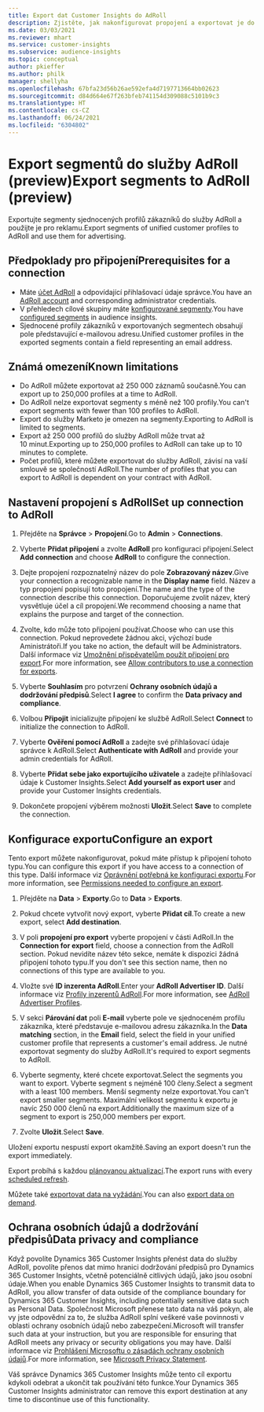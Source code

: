 ```yaml
---
title: Export dat Customer Insights do AdRoll
description: Zjistěte, jak nakonfigurovat propojení a exportovat je do AdRoll.
ms.date: 03/03/2021
ms.reviewer: mhart
ms.service: customer-insights
ms.subservice: audience-insights
ms.topic: conceptual
author: pkieffer
ms.author: philk
manager: shellyha
ms.openlocfilehash: 67bfa23d56b26ae592efa4d7197713664bb02623
ms.sourcegitcommit: d84d664e67f263bfeb741154d309088c5101b9c3
ms.translationtype: HT
ms.contentlocale: cs-CZ
ms.lasthandoff: 06/24/2021
ms.locfileid: "6304802"
---
```

# <a name="export-segments-to-adroll-preview"></a><span data-ttu-id="f864e-103">Export segmentů do služby AdRoll (preview)</span><span class="sxs-lookup"><span data-stu-id="f864e-103">Export segments to AdRoll (preview)</span></span>

<span data-ttu-id="f864e-104">Exportujte segmenty sjednocených profilů zákazníků do služby AdRoll a použijte je pro reklamu.</span><span class="sxs-lookup"><span data-stu-id="f864e-104">Export segments of unified customer profiles to AdRoll and use them for advertising.</span></span> 

## <a name="prerequisites-for-a-connection"></a><span data-ttu-id="f864e-105">Předpoklady pro připojení</span><span class="sxs-lookup"><span data-stu-id="f864e-105">Prerequisites for a connection</span></span>

-   <span data-ttu-id="f864e-106">Máte [účet AdRoll](https://www.adroll.com/) a odpovídající přihlašovací údaje správce.</span><span class="sxs-lookup"><span data-stu-id="f864e-106">You have an [AdRoll account](https://www.adroll.com/) and corresponding administrator credentials.</span></span>
-   <span data-ttu-id="f864e-107">V přehledech cílové skupiny máte [konfigurované segmenty](segments.md).</span><span class="sxs-lookup"><span data-stu-id="f864e-107">You have [configured segments](segments.md) in audience insights.</span></span>
-   <span data-ttu-id="f864e-108">Sjednocené profily zákazníků v exportovaných segmentech obsahují pole představující e-mailovou adresu.</span><span class="sxs-lookup"><span data-stu-id="f864e-108">Unified customer profiles in the exported segments contain a field representing an email address.</span></span>

## <a name="known-limitations"></a><span data-ttu-id="f864e-109">Známá omezení</span><span class="sxs-lookup"><span data-stu-id="f864e-109">Known limitations</span></span>

- <span data-ttu-id="f864e-110">Do AdRoll můžete exportovat až 250 000 záznamů současně.</span><span class="sxs-lookup"><span data-stu-id="f864e-110">You can export up to 250,000 profiles at a time to AdRoll.</span></span>
- <span data-ttu-id="f864e-111">Do AdRoll nelze exportovat segmenty s méně než 100 profily.</span><span class="sxs-lookup"><span data-stu-id="f864e-111">You can't export segments with fewer than 100 profiles to AdRoll.</span></span> 
- <span data-ttu-id="f864e-112">Export do služby Marketo je omezen na segmenty.</span><span class="sxs-lookup"><span data-stu-id="f864e-112">Exporting to AdRoll is limited to segments.</span></span>
- <span data-ttu-id="f864e-113">Export až 250 000 profilů do služby AdRoll může trvat až 10 minut.</span><span class="sxs-lookup"><span data-stu-id="f864e-113">Exporting up to 250,000 profiles to AdRoll can take up to 10 minutes to complete.</span></span> 
- <span data-ttu-id="f864e-114">Počet profilů, které můžete exportovat do služby AdRoll, závisí na vaší smlouvě se společností AdRoll.</span><span class="sxs-lookup"><span data-stu-id="f864e-114">The number of profiles that you can export to AdRoll is dependent on your contract with AdRoll.</span></span>

## <a name="set-up-connection-to-adroll"></a><span data-ttu-id="f864e-115">Nastavení propojení s AdRoll</span><span class="sxs-lookup"><span data-stu-id="f864e-115">Set up connection to AdRoll</span></span>

1. <span data-ttu-id="f864e-116">Přejděte na **Správce** > **Propojení**.</span><span class="sxs-lookup"><span data-stu-id="f864e-116">Go to **Admin** > **Connections**.</span></span>

1. <span data-ttu-id="f864e-117">Vyberte **Přidat připojení** a zvolte **AdRoll** pro konfiguraci připojení.</span><span class="sxs-lookup"><span data-stu-id="f864e-117">Select **Add connection** and choose **AdRoll** to configure the connection.</span></span>

1. <span data-ttu-id="f864e-118">Dejte propojení rozpoznatelný název do pole **Zobrazovaný název**.</span><span class="sxs-lookup"><span data-stu-id="f864e-118">Give your connection a recognizable name in the **Display name** field.</span></span> <span data-ttu-id="f864e-119">Název a typ propojení popisují toto propojení.</span><span class="sxs-lookup"><span data-stu-id="f864e-119">The name and the type of the connection describe this connection.</span></span> <span data-ttu-id="f864e-120">Doporučujeme zvolit název, který vysvětluje účel a cíl propojení.</span><span class="sxs-lookup"><span data-stu-id="f864e-120">We recommend choosing a name that explains the purpose and target of the connection.</span></span>

1. <span data-ttu-id="f864e-121">Zvolte, kdo může toto připojení používat.</span><span class="sxs-lookup"><span data-stu-id="f864e-121">Choose who can use this connection.</span></span> <span data-ttu-id="f864e-122">Pokud neprovedete žádnou akci, výchozí bude Aministrátoři.</span><span class="sxs-lookup"><span data-stu-id="f864e-122">If you take no action, the default will be Administrators.</span></span> <span data-ttu-id="f864e-123">Další informace viz [Umožnění přispěvatelům použít připojení pro export](connections.md#allow-contributors-to-use-a-connection-for-exports).</span><span class="sxs-lookup"><span data-stu-id="f864e-123">For more information, see [Allow contributors to use a connection for exports](connections.md#allow-contributors-to-use-a-connection-for-exports).</span></span>

1. <span data-ttu-id="f864e-124">Vyberte **Souhlasím** pro potvrzení **Ochrany osobních údajů a dodržování předpisů**.</span><span class="sxs-lookup"><span data-stu-id="f864e-124">Select **I agree** to confirm the **Data privacy and compliance**.</span></span>

1. <span data-ttu-id="f864e-125">Volbou **Připojit** inicializujte připojení ke službě AdRoll.</span><span class="sxs-lookup"><span data-stu-id="f864e-125">Select **Connect** to initialize the connection to AdRoll.</span></span>

1. <span data-ttu-id="f864e-126">Vyberte **Ověření pomocí AdRoll** a zadejte své přihlašovací údaje správce k AdRoll.</span><span class="sxs-lookup"><span data-stu-id="f864e-126">Select **Authenticate with AdRoll** and provide your admin credentials for AdRoll.</span></span> 

1. <span data-ttu-id="f864e-127">Vyberte **Přidat sebe jako exportujícího uživatele** a zadejte přihlašovací údaje k Customer Insights.</span><span class="sxs-lookup"><span data-stu-id="f864e-127">Select **Add yourself as export user** and provide your Customer Insights credentials.</span></span>

1. <span data-ttu-id="f864e-128">Dokončete propojení výběrem možnosti **Uložit**.</span><span class="sxs-lookup"><span data-stu-id="f864e-128">Select **Save** to complete the connection.</span></span>

## <a name="configure-an-export"></a><span data-ttu-id="f864e-129">Konfigurace exportu</span><span class="sxs-lookup"><span data-stu-id="f864e-129">Configure an export</span></span>

<span data-ttu-id="f864e-130">Tento export můžete nakonfigurovat, pokud máte přístup k připojení tohoto typu.</span><span class="sxs-lookup"><span data-stu-id="f864e-130">You can configure this export if you have access to a connection of this type.</span></span> <span data-ttu-id="f864e-131">Další informace viz [Oprávnění potřebná ke konfiguraci exportu](export-destinations.md#set-up-a-new-export).</span><span class="sxs-lookup"><span data-stu-id="f864e-131">For more information, see [Permissions needed to configure an export](export-destinations.md#set-up-a-new-export).</span></span>

1. <span data-ttu-id="f864e-132">Přejděte na **Data** > **Exporty**.</span><span class="sxs-lookup"><span data-stu-id="f864e-132">Go to **Data** > **Exports**.</span></span>

1. <span data-ttu-id="f864e-133">Pokud chcete vytvořit nový export, vyberte **Přidat cíl**.</span><span class="sxs-lookup"><span data-stu-id="f864e-133">To create a new export, select **Add destination**.</span></span>

1. <span data-ttu-id="f864e-134">V poli **propojení pro export** vyberte propojení v části AdRoll.</span><span class="sxs-lookup"><span data-stu-id="f864e-134">In the **Connection for export** field, choose a connection from the AdRoll section.</span></span> <span data-ttu-id="f864e-135">Pokud nevidíte název této sekce, nemáte k dispozici žádná připojení tohoto typu.</span><span class="sxs-lookup"><span data-stu-id="f864e-135">If you don't see this section name, then no connections of this type are available to you.</span></span>

1. <span data-ttu-id="f864e-136">Vložte své **ID inzerenta AdRoll**.</span><span class="sxs-lookup"><span data-stu-id="f864e-136">Enter your **AdRoll Advertiser ID**.</span></span> <span data-ttu-id="f864e-137">Další informace viz [Profily inzerentů AdRoll](https://help.adroll.com/hc/articles/212011838-Advertiser-Profiles).</span><span class="sxs-lookup"><span data-stu-id="f864e-137">For more information, see [AdRoll Advertiser Profiles](https://help.adroll.com/hc/articles/212011838-Advertiser-Profiles).</span></span>

3. <span data-ttu-id="f864e-138">V sekci **Párování dat** poli **E-mail** vyberte pole ve sjednoceném profilu zákazníka, které představuje e-mailovou adresu zákazníka.</span><span class="sxs-lookup"><span data-stu-id="f864e-138">In the **Data matching** section, in the **Email** field, select the field in your unified customer profile that represents a customer's email address.</span></span> <span data-ttu-id="f864e-139">Je nutné exportovat segmenty do služby AdRoll.</span><span class="sxs-lookup"><span data-stu-id="f864e-139">It's required to export segments to AdRoll.</span></span>

1. <span data-ttu-id="f864e-140">Vyberte segmenty, které chcete exportovat.</span><span class="sxs-lookup"><span data-stu-id="f864e-140">Select the segments you want to export.</span></span> <span data-ttu-id="f864e-141">Vyberte segment s nejméně 100 členy.</span><span class="sxs-lookup"><span data-stu-id="f864e-141">Select a segment with a least 100 members.</span></span> <span data-ttu-id="f864e-142">Menší segmenty nelze exportovat.</span><span class="sxs-lookup"><span data-stu-id="f864e-142">You can't export smaller segments.</span></span> <span data-ttu-id="f864e-143">Maximální velikost segmentu k exportu je navíc 250 000 členů na export.</span><span class="sxs-lookup"><span data-stu-id="f864e-143">Additionally the maximum size of a segment to export is 250,000 members per export.</span></span> 

1. <span data-ttu-id="f864e-144">Zvolte **Uložit**.</span><span class="sxs-lookup"><span data-stu-id="f864e-144">Select **Save**.</span></span>

<span data-ttu-id="f864e-145">Uložení exportu nespustí export okamžitě.</span><span class="sxs-lookup"><span data-stu-id="f864e-145">Saving an export doesn't run the export immediately.</span></span>

<span data-ttu-id="f864e-146">Export probíhá s každou [plánovanou aktualizací](system.md#schedule-tab).</span><span class="sxs-lookup"><span data-stu-id="f864e-146">The export runs with every [scheduled refresh](system.md#schedule-tab).</span></span> 

<span data-ttu-id="f864e-147">Můžete také [exportovat data na vyžádání](export-destinations.md#run-exports-on-demand).</span><span class="sxs-lookup"><span data-stu-id="f864e-147">You can also [export data on demand](export-destinations.md#run-exports-on-demand).</span></span> 


## <a name="data-privacy-and-compliance"></a><span data-ttu-id="f864e-148">Ochrana osobních údajů a dodržování předpisů</span><span class="sxs-lookup"><span data-stu-id="f864e-148">Data privacy and compliance</span></span>

<span data-ttu-id="f864e-149">Když povolíte Dynamics 365 Customer Insights přenést data do služby AdRoll, povolíte přenos dat mimo hranici dodržování předpisů pro Dynamics 365 Customer Insights, včetně potenciálně citlivých údajů, jako jsou osobní údaje.</span><span class="sxs-lookup"><span data-stu-id="f864e-149">When you enable Dynamics 365 Customer Insights to transmit data to AdRoll, you allow transfer of data outside of the compliance boundary for Dynamics 365 Customer Insights, including potentially sensitive data such as Personal Data.</span></span> <span data-ttu-id="f864e-150">Společnost Microsoft přenese tato data na váš pokyn, ale vy jste odpovědní za to, že služba AdRoll splní veškeré vaše povinnosti v oblasti ochrany osobních údajů nebo zabezpečení.</span><span class="sxs-lookup"><span data-stu-id="f864e-150">Microsoft will transfer such data at your instruction, but you are responsible for ensuring that AdRoll meets any privacy or security obligations you may have.</span></span> <span data-ttu-id="f864e-151">Další informace viz [Prohlášení Microsoftu o zásadách ochrany osobních údajů](https://go.microsoft.com/fwlink/?linkid=396732).</span><span class="sxs-lookup"><span data-stu-id="f864e-151">For more information, see [Microsoft Privacy Statement](https://go.microsoft.com/fwlink/?linkid=396732).</span></span>

<span data-ttu-id="f864e-152">Váš správce Dynamics 365 Customer Insights může tento cíl exportu kdykoli odebrat a ukončit tak používání této funkce.</span><span class="sxs-lookup"><span data-stu-id="f864e-152">Your Dynamics 365 Customer Insights administrator can remove this export destination at any time to discontinue use of this functionality.</span></span>
